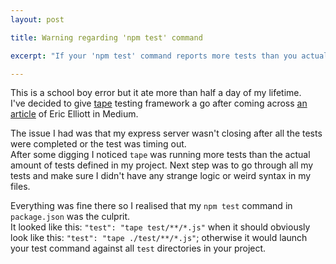 ```yaml
---
layout: post

title: Warning regarding 'npm test' command  

excerpt: "If your 'npm test' command reports more tests than you actually defined in your project then read this"

---
```


This is a school boy error but it ate more than half a day of my lifetime.  
I've decided to give [tape](https://github.com/substack/tape) testing framework a go after coming across [an article](https://medium.com/javascript-scene/why-i-use-tape-instead-of-mocha-so-should-you-6aa105d8eaf4) of Eric Elliott in Medium.

The issue I had was that my express server wasn't closing after all the tests were completed or the test was timing out.  
After some digging I noticed `tape` was running more tests than the actual amount of tests defined in my project. Next step was to go through all my tests and make sure I didn't have any strange logic or weird syntax in my files. 

Everything was fine there so I realised that my `npm test` command in `package.json` was the culprit.  
It looked like this: `"test": "tape test/**/*.js"` when it should obviously look like this: `"test": "tape ./test/**/*.js"`; otherwise it would launch your test command against all `test` directories in your project.
